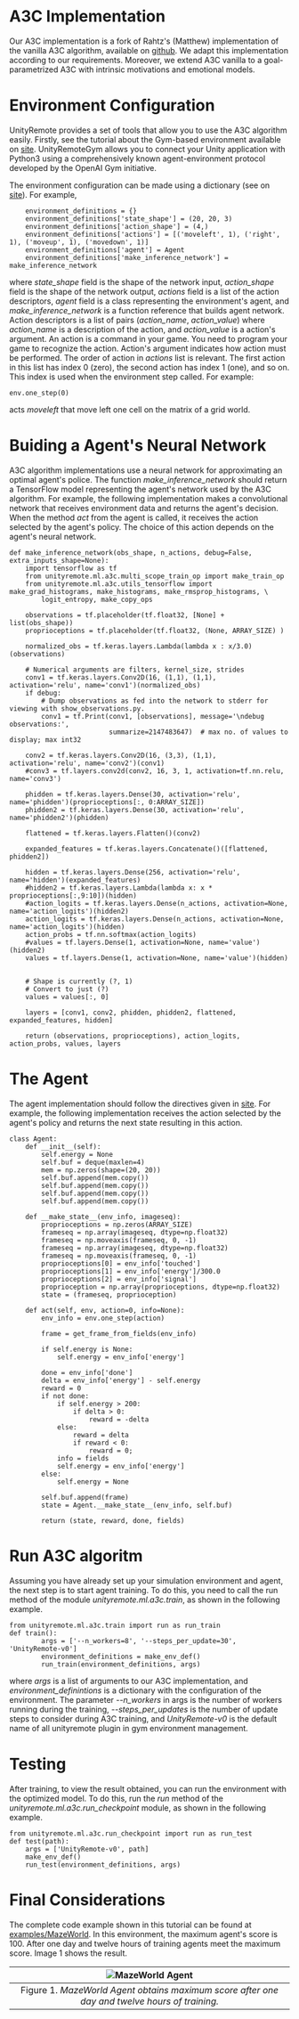 # A3C Implementation

Our A3C implementation is a fork of Rahtz's (Matthew) implementation of the vanilla A3C algorithm, available on [github](https://github.com/mrahtz/ocd-a3c). We adapt this implementation according to our requirements. Moreover, we extend A3C vanilla to a goal-parametrized A3C with intrinsic motivations and emotional models.

# Environment Configuration

UnityRemote provides a set of tools that allow you to use the A3C algorithm easily. Firstly, see the tutorial about the Gym-based environment available on [site](unityremotegym.md). UnityRemoteGym allows you to connect your Unity application with Python3 using a comprehensively known agent-environment protocol developed by the OpenAI Gym initiative.


The environment configuration can be made using a dictionary (see on [site](unityremotegym.md)). For example, 

        environment_definitions = {}
        environment_definitions['state_shape'] = (20, 20, 3)
        environment_definitions['action_shape'] = (4,)
        environment_definitions['actions'] = [('moveleft', 1), ('right', 1), ('moveup', 1), ('movedown', 1)]
        environment_definitions['agent'] = Agent
        environment_definitions['make_inference_network'] = make_inference_network

where *state_shape* field is the shape of the network input, *action_shape* field is the shape of the network output, *actions* field is a list of the action descriptors, *agent* field is a class representing the environment's agent, and *make_inference_network* is a function reference that builds agent network. Action descriptors is a list of pairs (*action_name*, *action_value*) where *action_name* is a description of the action, and *action_value* is a action's argument. An action is a command in your game.  You need to program your game to recognize the action. Action's argument indicates how action must be performed. The order of action in *actions* list is relevant. The first action in this list has index 0 (zero), the second action has index 1 (one), and so on. This index is used when the environment step called. For example:

    env.one_step(0)

acts *moveleft* that move left one cell on the matrix of a grid world.

# Buiding a Agent's Neural Network
A3C algorithm implementations use a neural network for approximating an optimal agent's police. The function *make_inference_network* should return a TensorFlow model representing the agent's network used by the A3C  algorithm.  For example, the following implementation makes a convolutional network that receives environment data and returns the agent's decision. When the method *act* from the agent is called, it receives the action selected by the agent's policy. The choice of this action depends on the agent's neural network.

	def make_inference_network(obs_shape, n_actions, debug=False, extra_inputs_shape=None):
	    import tensorflow as tf
	    from unityremote.ml.a3c.multi_scope_train_op import make_train_op 
	    from unityremote.ml.a3c.utils_tensorflow import make_grad_histograms, make_histograms, make_rmsprop_histograms, \
	        logit_entropy, make_copy_ops

	    observations = tf.placeholder(tf.float32, [None] + list(obs_shape))
	    proprioceptions = tf.placeholder(tf.float32, (None, ARRAY_SIZE) )
	    
	    normalized_obs = tf.keras.layers.Lambda(lambda x : x/3.0)(observations)

	    # Numerical arguments are filters, kernel_size, strides
	    conv1 = tf.keras.layers.Conv2D(16, (1,1), (1,1), activation='relu', name='conv1')(normalized_obs)
	    if debug:
	        # Dump observations as fed into the network to stderr for viewing with show_observations.py.
	        conv1 = tf.Print(conv1, [observations], message='\ndebug observations:',
	                         summarize=2147483647)  # max no. of values to display; max int32
	    
	    conv2 = tf.keras.layers.Conv2D(16, (3,3), (1,1), activation='relu', name='conv2')(conv1)
	    #conv3 = tf.layers.conv2d(conv2, 16, 3, 1, activation=tf.nn.relu, name='conv3')

	    phidden = tf.keras.layers.Dense(30, activation='relu', name='phidden')(proprioceptions[:, 0:ARRAY_SIZE])
	    phidden2 = tf.keras.layers.Dense(30, activation='relu', name='phidden2')(phidden)

	    flattened = tf.keras.layers.Flatten()(conv2)

	    expanded_features = tf.keras.layers.Concatenate()([flattened, phidden2])

	    hidden = tf.keras.layers.Dense(256, activation='relu', name='hidden')(expanded_features)
	    #hidden2 = tf.keras.layers.Lambda(lambda x: x * proprioceptions[:,9:10])(hidden)
	    #action_logits = tf.keras.layers.Dense(n_actions, activation=None, name='action_logits')(hidden2)
	    action_logits = tf.keras.layers.Dense(n_actions, activation=None, name='action_logits')(hidden)
	    action_probs = tf.nn.softmax(action_logits)
	    #values = tf.layers.Dense(1, activation=None, name='value')(hidden2)
	    values = tf.layers.Dense(1, activation=None, name='value')(hidden)


	    # Shape is currently (?, 1)
	    # Convert to just (?)
	    values = values[:, 0]

	    layers = [conv1, conv2, phidden, phidden2, flattened, expanded_features, hidden]

	    return (observations, proprioceptions), action_logits, action_probs, values, layers

# The Agent

The agent implementation should follow the directives given in [site](unityremotegym.md). For example, the following implementation receives the action selected by the agent's policy and returns the next state resulting in this action.

	class Agent:
	    def __init__(self):
	        self.energy = None
	        self.buf = deque(maxlen=4)
	        mem = np.zeros(shape=(20, 20))
	        self.buf.append(mem.copy())
	        self.buf.append(mem.copy())
	        self.buf.append(mem.copy())
	        self.buf.append(mem.copy())

	    def __make_state__(env_info, imageseq):
	        proprioceptions = np.zeros(ARRAY_SIZE)
	        frameseq = np.array(imageseq, dtype=np.float32)
	        frameseq = np.moveaxis(frameseq, 0, -1)
	        frameseq = np.array(imageseq, dtype=np.float32)
	        frameseq = np.moveaxis(frameseq, 0, -1)
	        proprioceptions[0] = env_info['touched']
	        proprioceptions[1] = env_info['energy']/300.0
	        proprioceptions[2] = env_info['signal']
	        proprioception = np.array(proprioceptions, dtype=np.float32)
	        state = (frameseq, proprioception)

	    def act(self, env, action=0, info=None):
	        env_info = env.one_step(action)

	        frame = get_frame_from_fields(env_info)

	        if self.energy is None:
	            self.energy = env_info['energy']

	        done = env_info['done']
	        delta = env_info['energy'] - self.energy
	        reward = 0
	        if not done:
	            if self.energy > 200:
	                if delta > 0:
	                    reward = -delta
	            else:
	                reward = delta
	                if reward < 0:
	                    reward = 0;
	            info = fields
	            self.energy = env_info['energy']
	        else:
	            self.energy = None

	        self.buf.append(frame)
	        state = Agent.__make_state__(env_info, self.buf)

	        return (state, reward, done, fields)


# Run A3C algoritm

Assuming you have already set up your simulation environment and agent, the next step is to start agent training. To do this, you need to call the run method of the module *unityremote.ml.a3c.train*, as shown in the following example.

	from unityremote.ml.a3c.train import run as run_train
	def train():
	        args = ['--n_workers=8', '--steps_per_update=30', 'UnityRemote-v0']
	        environment_definitions = make_env_def()
	        run_train(environment_definitions, args)

where *args* is a list of arguments to our A3C implementation, and  *environment_definintions* is a dictionary with the configuration of the environment. The parameter *--n_workers* in args is the number of workers running during the training, *--steps_per_updates* is the number of update steps to consider during A3C training, and *UnityRemote-v0* is the default name of all unityremote plugin in gym environment management.


# Testing

After training, to view the result obtained, you can run the environment with the optimized model. To do this, run the *run* method of the *unityremote.ml.a3c.run_checkpoint* module, as shown in the following example.

	from unityremote.ml.a3c.run_checkpoint import run as run_test
	def test(path):
        args = ['UnityRemote-v0', path]
        make_env_def()
        run_test(environment_definitions, args)


# Final Considerations

The complete code example shown in this tutorial can be found at [examples/MazeWorld](/examples/MazeWorld). In this environment, the maximum agent's score is 100. After one day and twelve hours of training agents meet the maximum score. Image 1 shows the result.


| ![MazeWorld Agent](images/resultafter1dayoftraining.png) |
| :--: |
| Figure 1. *MazeWorld Agent obtains maximum score after one day and twelve hours of training.* |